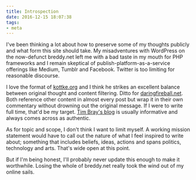 ```yaml
---
title: Introspection
date: 2016-12-15 18:07:38
tags:
- meta
---
```


I've been thinking a lot about how to preserve some of my thoughts publicly and what form this site should take. My misadventures with WordPress on the now-defunct breddy.net left me with a bad taste in my mouth for PHP frameworks and I remain skeptical of publish-platform-as-a-service offerings like Medium, Tumblr and Facebook. Twitter is too limiting for reasonable discourse.

<!-- more -->

I love the format of [kottke.org](http://kottke.org) and I think he strikes an excellent balance between original thought and content filtering. Ditto for [daringfireball.net](http://daringfireball.net). Both reference other content in almost every post but wrap it in their own commentary without drowning out the original message. If I were to write full time, that'd be my target. [Tim Bray's blog](https://www.tbray.org/ongoing/) is usually informative and always comes across as authentic.

As for topic and scope, I don't think I want to limit myself. A working mission statement would have to call out the nature of what I feel inspired to write about; something that includes beliefs, ideas, actions and spans politics, technology and arts. That's wide open at this point.

But if I'm being honest, I'll probably never update this enough to make it worthwhile. Losing the whole of breddy.net really took the wind out of my online sails.
